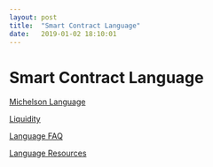 ```yaml
---
layout: post
title:  "Smart Contract Language"
date:   2019-01-02 18:10:01
---
```

# Smart Contract Language

[Michelson Language](./Michelson-Language-ac455695-0c33-440c-8b6e-f33e20edeb88.md)

[Liquidity](./Liquidity-496cfd55-f31f-445f-905b-c32e9b0e1fab.md)

[Language FAQ](./Language-FAQ-1b4e33a4-84e8-495c-8753-af04db58a791.md)

[Language Resources](./Language-Resources-938d5ce8-fc4b-4336-8f45-2b237499b761.md)